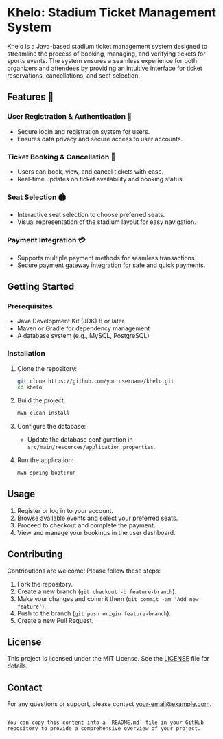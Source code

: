 
# Khelo: Stadium Ticket Management System

Khelo is a Java-based stadium ticket management system designed to streamline the process of booking, managing, and verifying tickets for sports events. The system ensures a seamless experience for both organizers and attendees by providing an intuitive interface for ticket reservations, cancellations, and seat selection.

## Features 🚀

### User Registration & Authentication 🔐
- Secure login and registration system for users.
- Ensures data privacy and secure access to user accounts.

### Ticket Booking & Cancellation 🎫
- Users can book, view, and cancel tickets with ease.
- Real-time updates on ticket availability and booking status.

### Seat Selection 🏟️
- Interactive seat selection to choose preferred seats.
- Visual representation of the stadium layout for easy navigation.

### Payment Integration 💳
- Supports multiple payment methods for seamless transactions.
- Secure payment gateway integration for safe and quick payments.

## Getting Started

### Prerequisites
- Java Development Kit (JDK) 8 or later
- Maven or Gradle for dependency management
- A database system (e.g., MySQL, PostgreSQL)

### Installation
1. Clone the repository:
   ```bash
   git clone https://github.com/yourusername/khelo.git
   cd khelo
   ```
2. Build the project:
   ```bash
   mvn clean install
   ```
3. Configure the database:
   - Update the database configuration in `src/main/resources/application.properties`.

4. Run the application:
   ```bash
   mvn spring-boot:run
   ```

## Usage
1. Register or log in to your account.
2. Browse available events and select your preferred seats.
3. Proceed to checkout and complete the payment.
4. View and manage your bookings in the user dashboard.

## Contributing
Contributions are welcome! Please follow these steps:
1. Fork the repository.
2. Create a new branch (`git checkout -b feature-branch`).
3. Make your changes and commit them (`git commit -am 'Add new feature'`).
4. Push to the branch (`git push origin feature-branch`).
5. Create a new Pull Request.

## License
This project is licensed under the MIT License. See the [LICENSE](LICENSE) file for details.

## Contact
For any questions or support, please contact [your-email@example.com](mailto:your-email@example.com).
```

You can copy this content into a `README.md` file in your GitHub repository to provide a comprehensive overview of your project.

